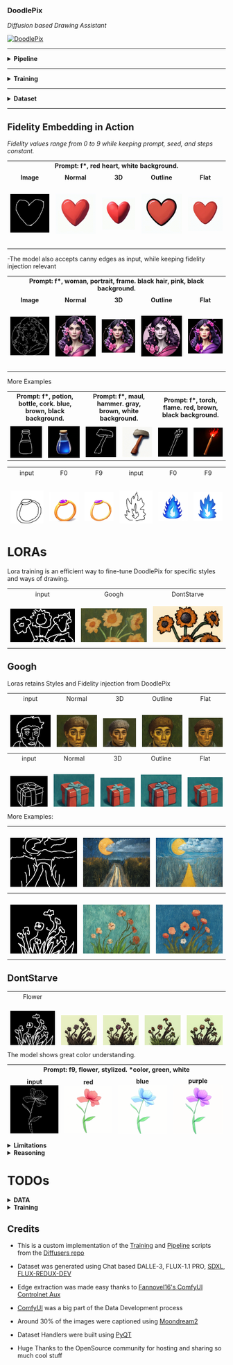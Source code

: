 ### DoodlePix  
*Diffusion based Drawing Assistant*

[![DoodlePix](https://github.com/user-attachments/assets/b6a44dc0-6d01-4285-a5ad-9f6fedf91656)](https://github.com/user-attachments/assets/b6a44dc0-6d01-4285-a5ad-9f6fedf91656)

-------

<details>
  <summary><strong>Pipeline</strong></summary>
  
  - **Inference:** fits in < 4GB  
  - **Resolution:** 512x512px  
  - **Speed:** ~15 steps/second
    
</details>

-------

<details>
  <summary><strong>Training</strong></summary>
  
  - **Base Model:** [StableDiffusion 2.1](https://huggingface.co/stabilityai/stable-diffusion-2-1)
  - **Training Requirements:** < 14GB
  - **Setup:** NVIDIA RTX4070 12GB (bleeding into shared Windows memory)
    
<img src="assets/DoodlePix.png" alt="Training Loop" style="width:100%; height:auto; object-fit:contain;">

The model leverages an InstructPix2Pix framework adapted for fidelity-controlled image generation from doodle inputs. The training loop processes triplets of (original doodle, edited target image, text prompt with embedded fidelity `f[0-9]`). Input images are encoded into the latent space via a VAE encoder. The text prompt is processed by a CLIP text encoder, and the extracted fidelity value ($F \in [0.0, 0.9]$) generates a corresponding fidelity embedding via the FidelityMLP. This fidelity embedding modulates the CLIP text embeddings, injecting the desired adherence level.

The core diffusion process trains a U-Net to predict the noise ($\epsilon$) added to the VAE-encoded *edited target* latents. Crucially, the U-Net is conditioned on both the fidelity-modulated text embeddings (via cross-attention) and the VAE-encoded *original doodle* latents (concatenated channel-wise with the noisy target latents).

The optimization objective combines two loss terms:
1.  A reconstruction loss ($||\epsilon - \epsilon_\theta||^2$), minimizing the MSE between the sampled noise ($\epsilon$) and the U-Net's predicted noise ($\epsilon_\theta$).
2.  A fidelity-aware L1 loss, calculated on decoded images ($P_{i}$), which balances adherence to the original input ($O_{i}$) and the edited target ($E_{i}$) based on the normalized fidelity value $F$: $F \cdot L1(P_{i}, O_{i}) + (1 - F) \cdot L1(P_{i}, E_{i})$.

The total loss drives gradient updates via an AdamW optimizer, simultaneously training the U-Net and the FidelityMLP. 

This dual-conditioning and dual-loss approach enables fine-grained control over the generated image's Faithfulness and Creativity.

</details>

-------

<details>
  <summary><strong>Dataset</strong></summary>

  - **Data Size:** ~4.5k images
  - **Image Generation:** Dalle-3, Flux-Redux-DEV, SDXL, FLUX-PRO 1.1
  - **Edge Extraction:** Canny, Fake Scribble, Scribble Xdog, HED soft edge, Manual
  - **Doodles** were hand-drawn and compose about 20% of the edges

</details>

-------

## Fidelity Embedding in Action

*Fidelity values range from 0 to 9 while keeping prompt, seed, and steps constant.*

<table style="width:100%; table-layout: fixed;">
  <tr>
    <td colspan="5" style="text-align:center; font-weight:bold; font-size:0.9rem; padding-bottom:8px;">
      Prompt: f*, red heart, white background.
    </td>
  </tr>
  <tr>
    <td style="text-align:center;">
      <strong>Image</strong><br>
      <img src="assets/heart.png" alt="Heart Image" style="width:150px; height:150px; object-fit:contain;">
    </td>
    <td style="text-align:center;">
      <strong>Normal</strong><br>
      <img src="assets/Heart.gif" alt="Heart Normal" style="width:150px; height:150px; object-fit:contain;">
    </td>
    <td style="text-align:center;">
      <strong>3D</strong><br>
      <img src="assets/Heart3D.gif" alt="Heart 3D" style="width:150px; height:150px; object-fit:contain;">
    </td>
    <td style="text-align:center;">
      <strong>Outline</strong><br>
      <img src="assets/HeartOutline.gif" alt="Heart Outline" style="width:150px; height:150px; object-fit:contain;">
    </td>
    <td style="text-align:center;">
      <strong>Flat</strong><br>
      <img src="assets/HeartFlat.gif" alt="Heart Flat" style="width:150px; height:150px; object-fit:contain;">
    </td>
  </tr>
</table>

-The model also accepts canny edges as input, while keeping fidelity injection relevant
<table style="width:100%; table-layout: fixed;">
  <tr>
    <td colspan="5" style="text-align:center; font-weight:bold; font-size:0.9rem; padding-bottom:8px;">
      Prompt: f*, woman, portrait, frame. black hair, pink, black background.
    </td>
  </tr>
  <tr>
    <td style="text-align:center;">
      <strong>Image</strong><br>
      <img src="assets/woman.png" alt="Woman Image" style="width:150px; height:150px; object-fit:contain;">
    </td>
    <td style="text-align:center;">
      <strong>Normal</strong><br>
      <img src="assets/WomanNormal.gif" alt="Woman Normal" style="width:150px; height:150px; object-fit:contain;">
    </td>
    <td style="text-align:center;">
      <strong>3D</strong><br>
      <img src="assets/Woman3D.gif" alt="Woman 3D" style="width:150px; height:150px; object-fit:contain;">
    </td>
    <td style="text-align:center;">
      <strong>Outline</strong><br>
      <img src="assets/WomanOutline.gif" alt="Woman Outline" style="width:150px; height:150px; object-fit:contain;">
    </td>
    <td style="text-align:center;">
      <strong>Flat</strong><br>
      <img src="assets/WomanFlat.gif" alt="Woman Flat" style="width:150px; height:150px; object-fit:contain;">
    </td>
  </tr>
</table>

More Examples

<table style="width:100%; table-layout: fixed;">
  <tr>
    <td colspan="2" style="text-align:center; font-weight:bold; font-size:0.9rem; padding-bottom:8px;">
      Prompt: f*, potion, bottle, cork. blue, brown, black background.
    </td>
    <td colspan="2" style="text-align:center; font-weight:bold; font-size:0.9rem; padding-bottom:8px;">
      Prompt: f*, maul, hammer. gray, brown, white background.
    </td>
    <td colspan="2" style="text-align:center; font-weight:bold; font-size:0.9rem; padding-bottom:8px;">
      Prompt: f*, torch, flame. red, brown, black background.
    </td>
  </tr>
  <tr>
    <td style="text-align:center;">
      <img src="assets/potion.png" alt="Potion Image" style="width:100%; max-width:150px; height:auto; object-fit:contain;">
    </td>
    <td style="text-align:center;">
      <img src="assets/PotionSingle.gif" alt="Potion Normal" style="width:100%; max-width:150px; height:auto; object-fit:contain;">
    </td>
    <td style="text-align:center;">
      <img src="assets/maul.png" alt="Maul Image" style="width:100%; max-width:150px; height:auto; object-fit:contain;">
    </td>
    <td style="text-align:center;">
      <img src="assets/maulNormal.gif" alt="Maul Normal" style="width:100%; max-width:150px; height:auto; object-fit:contain;">
    </td>
    <td style="text-align:center;">
      <img src="assets/torch.png" alt="Torch Image" style="width:100%; max-width:150px; height:auto; object-fit:contain;">
    </td>
    <td style="text-align:center;">
      <img src="assets/TorchSingle.gif" alt="Torch Normal" style="width:100%; max-width:150px; height:auto; object-fit:contain;">
    </td>
  </tr>
</table>

<table style="width:100%; height: 140px; table-layout: fixed;">
  <tr>
    <td colspan="3" style="text-align:center; font-weight:italic; font-size:0.9rem; padding-bottom:0px;">
    </td>
  </tr>
  <tr>
    <td style="text-align:center;">
      input<br>
      <img src="assets/ringIn.png" alt="Input" style="width:140px; height:140px; object-fit:contain;">
    </td>
    <td style="text-align:center;">
      F0<br>
      <img src="assets/ringF0.webp" alt="Googh" style="width:140px; height:140px; object-fit:contain;">
    </td>
    <td style="text-align:center;">
      F9<br>
      <img src="assets/ringF9.webp" alt="DontStarve" style="width:140px; height:140px; object-fit:contain;">
    </td>
    <td style="text-align:center;">
      input<br>
      <img src="assets/fireIn.png" alt="Input" style="width:140px; height:140px; object-fit:contain;">
    </td>
    <td style="text-align:center;">
      F0<br>
      <img src="assets/fireF0.webp" alt="Googh" style="width:140px; height:140px; object-fit:contain;">
    </td>
    <td style="text-align:center;">
      F9<br>
      <img src="assets/fireF9.webp" alt="DontStarve" style="width:140px; height:140px; object-fit:contain;">
    </td>
  </tr>
</table>

# LORAs

Lora training is an efficient way to fine-tune DoodlePix for specific styles and ways of drawing.

<table style="width:100%; height: 124px; table-layout: fixed;">
  <tr>
    <td colspan="3" style="text-align:center; font-weight:italic; font-size:0.9rem; padding-bottom:0px;">
    </td>
  </tr>
  <tr>
    <td style="text-align:center;">
      input<br>
      <img src="assets/Googh/sunflower_DR.png" alt="Input" style="width:200px; height:200px; object-fit:contain;">
    </td>
    <td style="text-align:center;">
      Googh<br>
      <img src="assets/Googh/sunflower_0.png" alt="Googh" style="width:200px; height:200px; object-fit:contain;">
    </td>
    <td style="text-align:center;">
      DontStarve<br>
      <img src="assets/DontStarve/SunFlowers_4.png" alt="DontStarve" style="width:200px; height:200px; object-fit:contain;">
    </td>
  </tr>
  <tr>
    <td style="text-align:center;">
      input<br>
      <img src="assets/Googh/gift_DR.png" alt="Input" style="width:200px; height:200px; object-fit:contain;">
    </td>
    <td style="text-align:center;">
      Googh<br>
      <img src="assets/Googh/gift_3.png" alt="Googh" style="width:200px; height:200px; object-fit:contain;">
    </td>
    <td style="text-align:center;">
      DontStarve<br>
      <img src="assets/DontStarve/gift_20.png" alt="DontStarve" style="width:200px; height:200px; object-fit:contain;">
    </td>
  </tr>
</table>

-----

## Googh

Loras retains Styles and Fidelity injection from DoodlePix 

<table style="width:100%; height: 124px; table-layout: fixed;">
  <tr>
    <td colspan="5" style="text-align:center; font-weight:italic; font-size:0.9rem; padding-bottom:0px;">
    </td>
  </tr>
  <tr>
    <td style="text-align:center;">
      input<br>
      <img src="assets/Googh/man_DR2.png" alt="Input" style="width:150px; height:150px; object-fit:contain;">
    </td>
    <td style="text-align:center;">
      Normal<br>
      <img src="assets/Googh/manNormal.png" alt="Normal" style="width:150px; height:150px; object-fit:contain;">
    </td>
    <td style="text-align:center;">
      3D<br>
      <img src="assets/Googh/man3D.png" alt="3D" style="width:150px; height:150px; object-fit:contain;">
    </td>
    <td style="text-align:center;">
      Outline<br>
      <img src="assets/Googh/manOutline.png" alt="Outline" style="width:150px; height:150px; object-fit:contain;">
    </td>
    <td style="text-align:center;">
      Flat<br>
      <img src="assets/Googh/manFlat.png" alt="Flat" style="width:150px; height:150px; object-fit:contain;">
    </td>
    </tr>
    <tr>
    <td style="text-align:center;">
      Low Fidelity<br>
      <img src="assets/Googh/man_3.png" alt="Flat" style="width:150px; height:150px; object-fit:contain;">
    </td>
    <td style="text-align:center;">
      High Fidelity<br>
      <img src="assets/Googh/manFidelity7.png" alt="Flat" style="width:150px; height:150px; object-fit:contain;">
    </td>
  </tr>
</table>
<table style="width:100%; height: 124px; table-layout: fixed;">
  <tr>
    <td colspan="5" style="text-align:center; font-weight:italic; font-size:0.9rem; padding-bottom:0px;">
    </td>
  </tr>
  <tr>
    <td style="text-align:center;">
      input<br>
      <img src="assets/Googh/gift_DR.png" alt="Input" style="width:150px; height:150px; object-fit:contain;">
    </td>
    <td style="text-align:center;">
      Normal<br>
      <img src="assets/Googh/giftNormal.png" alt="Normal" style="width:150px; height:150px; object-fit:contain;">
    </td>
    <td style="text-align:center;">
      3D<br>
      <img src="assets/Googh/gift3D.png" alt="3D" style="width:150px; height:150px; object-fit:contain;">
    </td>
    <td style="text-align:center;">
      Outline<br>
      <img src="assets/Googh/giftOutline.png" alt="Outline" style="width:150px; height:150px; object-fit:contain;">
    </td>
    <td style="text-align:center;">
      Flat<br>
      <img src="assets/Googh/giftFlat.png" alt="Flat" style="width:150px; height:150px; object-fit:contain;">
    </td>
  </tr>
</table>

More Examples:

<table style="width:100%; height: 140px; table-layout: fixed;">
  <tr>
    <td colspan="3" style="text-align:center; font-weight:italic; font-size:0.9rem; padding-bottom:0px;">
    </td>
  </tr>
  <tr>
    <td style="text-align:center;">
      <img src="assets/Googh/road_DR.png" alt="Input" style="width:200px; height:200px; object-fit:contain;">
    </td>
    <td style="text-align:center;">
      <img src="assets/Googh/road4.png" alt="Normal" style="width:200px; height:200px; object-fit:contain;">
    </td>
    <td style="text-align:center;">
      <img src="assets/Googh/road5.png" alt="3D" style="width:200px; height:200px; object-fit:contain;">
    </td>
  </tr>
  <tr>
    <td style="text-align:center;">
      <img src="assets/Googh/road7.png" alt="Outline" style="width:200px; height:200px; object-fit:contain;">
    </td>
    <td style="text-align:center;">
      <img src="assets/Googh/road6.png" alt="Flat" style="width:200px; height:200px; object-fit:contain;">
    </td>
    <td style="text-align:center;">
      <img src="assets/Googh/road3.png" alt="Flat" style="width:200px; height:200px; object-fit:contain;">
    </td>
  </tr>
</table>

<table style="width:100%; height: 140px; table-layout: fixed;">
  <tr>
    <td colspan="6" style="text-align:center; font-weight:italic; font-size:0.9rem; padding-bottom:0px;">
    </td>
  </tr>
  <tr>
    <td style="text-align:center;">
      <img src="assets/Googh/flower_DR.png" alt="Input" style="width:200px; height:200px; object-fit:contain;">
    </td>
    <td style="text-align:center;">
      <img src="assets/Googh/flower1.png" alt="Normal" style="width:200px; height:200px; object-fit:contain;">
    </td>
    <td style="text-align:center;">
      <img src="assets/Googh/flower2.png" alt="3D" style="width:200px; height:200px; object-fit:contain;">
    </td>
  </tr>
  <tr>
    <td style="text-align:center;">
      <img src="assets/Googh/flower3.png" alt="Outline" style="width:200px; height:200px; object-fit:contain;">
    </td>
    <td style="text-align:center;">
      <img src="assets/Googh/flower4.png" alt="Flat" style="width:200px; height:200px; object-fit:contain;">
    </td>
    <td style="text-align:center;">
      <img src="assets/Googh/flower5.png" alt="Flat" style="width:200px; height:200px; object-fit:contain;">
    </td>
  </tr>
</table>

-----

## DontStarve

<table style="width:100%; height: 124px; table-layout: fixed;">
  <tr>
    <td colspan="5" style="text-align:center; font-weight:italic; font-size:0.9rem; padding-bottom:0px;">
    </td>
  </tr>
  <tr>
    <td style="text-align:center;">
      Flower<br>
      <img src="assets/DontStarve/flower_DR.png" alt="Input" style="width:150px; height:150px; object-fit:contain;">
    </td>
    <td style="text-align:center;">
      <br>
      <img src="assets/DontStarve/flower (1).png" alt="Normal" style="width:150px; height:150px; object-fit:contain;">
    </td>
    <td style="text-align:center;">
      <br>
      <img src="assets/DontStarve/flower (2).png" alt="Normal" style="width:150px; height:150px; object-fit:contain;">
    </td>
    <td style="text-align:center;">
      <br>
      <img src="assets/DontStarve/flower (3).png" alt="Normal" style="width:150px; height:150px; object-fit:contain;">
    </td>
    <td style="text-align:center;">
      <br>
      <img src="assets/DontStarve/flower (4).png" alt="Normal" style="width:150px; height:150px; object-fit:contain;">
    </td>
  </tr>
  <tr>
    <td style="text-align:center;">
      Gift<br>
      <img src="assets/DontStarve/gift_DR.png" alt="Input" style="width:150px; height:150px; object-fit:contain;">
    </td>
    <td style="text-align:center;">
      <br>
      <img src="assets/DontStarve/gift_14.png" alt="Normal" style="width:150px; height:150px; object-fit:contain;">
    </td>
    <td style="text-align:center;">
      <br>
      <img src="assets/DontStarve/gift_15.png" alt="Normal" style="width:150px; height:150px; object-fit:contain;">
    </td>
    <td style="text-align:center;">
      <br>
      <img src="assets/DontStarve/gift_16.png" alt="Normal" style="width:150px; height:150px; object-fit:contain;">
    </td>
    <td style="text-align:center;">
      <br>
      <img src="assets/DontStarve/gift_17.png" alt="Normal" style="width:150px; height:150px; object-fit:contain;">
    </td>
  <tr>
    <td style="text-align:center;">
      Carrot<br>
      <img src="assets/DontStarve/carrot_DR.png" alt="Input" style="width:150px; height:150px; object-fit:contain;">
    </td>
    <td style="text-align:center;">
      <br>
      <img src="assets/DontStarve/carrot_0.png" alt="Normal" style="width:150px; height:150px; object-fit:contain;">
    </td>
    <td style="text-align:center;">
      <br>
      <img src="assets/DontStarve/carrot_1.png" alt="Normal" style="width:150px; height:150px; object-fit:contain;">
    </td>
    <td style="text-align:center;">
      <br>
      <img src="assets/DontStarve/carrot_4.png" alt="Normal" style="width:150px; height:150px; object-fit:contain;">
    </td>
    <td style="text-align:center;">
      <br>
      <img src="assets/DontStarve/carrot_6.png" alt="Normal" style="width:150px; height:150px; object-fit:contain;">
    </td>
  </tr>
  <tr>
    <td style="text-align:center;">
      Rope<br>
      <img src="assets/DontStarve/rope_DR.png" alt="Input" style="width:150px; height:150px; object-fit:contain;">
    </td>
    <td style="text-align:center;">
      <br>
      <img src="assets/DontStarve/rope_0.png" alt="Normal" style="width:150px; height:150px; object-fit:contain;">
    </td>
    <td style="text-align:center;">
      <br>
      <img src="assets/DontStarve/rope_3.png" alt="Normal" style="width:150px; height:150px; object-fit:contain;">
    </td>
    <td style="text-align:center;">
      <br>
      <img src="assets/DontStarve/rope_4.png" alt="Normal" style="width:150px; height:150px; object-fit:contain;">
    </td>
    <td style="text-align:center;">
      <br>
      <img src="assets/DontStarve/rope_5.png" alt="Normal" style="width:150px; height:150px; object-fit:contain;">
    </td>
  </tr>
  <tr>
    <td style="text-align:center;">
      Potato<br>
      <img src="assets/DontStarve/potato_DR.png" alt="Input" style="width:150px; height:150px; object-fit:contain;">
    </td>
    <td style="text-align:center;">
      <br>
      <img src="assets/DontStarve/potato_0.png" alt="Normal" style="width:150px; height:150px; object-fit:contain;">
    </td>
    <td style="text-align:center;">
      <br>
      <img src="assets/DontStarve/potato_1.png" alt="Normal" style="width:150px; height:150px; object-fit:contain;">
    </td>
    <td style="text-align:center;">
      <br>
      <img src="assets/DontStarve/potato_5.png" alt="Normal" style="width:150px; height:150px; object-fit:contain;">
    </td>
    <td style="text-align:center;">
      <br>
      <img src="assets/DontStarve/potato_6.png" alt="Normal" style="width:150px; height:150px; object-fit:contain;">
    </td>
  </tr>
  <tr>
    <td style="text-align:center;">
      Heart<br>
      <img src="assets/heart.png" alt="Input" style="width:150px; height:150px; object-fit:contain;">
    </td>
    <td style="text-align:center;">
      <br>
      <img src="assets/DontStarve/heart_1.png" alt="Normal" style="width:150px; height:150px; object-fit:contain;">
    </td>
    <td style="text-align:center;">
      <br>
      <img src="assets/DontStarve/heart_0.png" alt="Normal" style="width:150px; height:150px; object-fit:contain;">
    </td>
    <td style="text-align:center;">
      <br>
      <img src="assets/DontStarve/heart_2.png" alt="Normal" style="width:150px; height:150px; object-fit:contain;">
    </td>
    <td style="text-align:center;">
      <br>
      <img src="assets/DontStarve/heart_4.png" alt="Normal" style="width:150px; height:150px; object-fit:contain;">
    </td>
  </tr>
  <tr>
    <td style="text-align:center;">
      Axe<br>
      <img src="assets/axe.png" alt="Input" style="width:150px; height:150px; object-fit:contain;">
    </td>
    <td style="text-align:center;">
      <br>
      <img src="assets/DontStarve/axe_0.png" alt="Normal" style="width:150px; height:150px; object-fit:contain;">
    </td>
    <td style="text-align:center;">
      <br>
      <img src="assets/DontStarve/axe_2.png" alt="Normal" style="width:150px; height:150px; object-fit:contain;">
    </td>
    <td style="text-align:center;">
      <br>
      <img src="assets/DontStarve/axe_3.png" alt="Normal" style="width:150px; height:150px; object-fit:contain;">
    </td>
    <td style="text-align:center;">
      <br>
      <img src="assets/DontStarve/axe_5.png" alt="Normal" style="width:150px; height:150px; object-fit:contain;">
    </td>
  </tr>
  <tr>
    <td style="text-align:center;">
      Potion<br>
      <img src="assets/potion.png" alt="Input" style="width:150px; height:150px; object-fit:contain;">
    </td>
    <td style="text-align:center;">
      <br>
      <img src="assets/DontStarve/potion_0.png" alt="Normal" style="width:150px; height:150px; object-fit:contain;">
    </td>
    <td style="text-align:center;">
      <br>
      <img src="assets/DontStarve/potion_5.png" alt="Normal" style="width:150px; height:150px; object-fit:contain;">
    </td>
    <td style="text-align:center;">
      <br>
      <img src="assets/DontStarve/potion_8.png" alt="Normal" style="width:150px; height:150px; object-fit:contain;">
    </td>
    <td style="text-align:center;">
      <br>
      <img src="assets/DontStarve/potion_10.png" alt="Normal" style="width:150px; height:150px; object-fit:contain;">
    </td>
  </tr>
  <tr>
    <td style="text-align:center;">
      Torch<br>
      <img src="assets/torch.png" alt="Input" style="width:150px; height:150px; object-fit:contain;">
    </td>
    <td style="text-align:center;">
      <br>
      <img src="assets/DontStarve/torch_0.png" alt="Normal" style="width:150px; height:150px; object-fit:contain;">
    </td>
    <td style="text-align:center;">
      <br>
      <img src="assets/DontStarve/torch_1.png" alt="Normal" style="width:150px; height:150px; object-fit:contain;">
    </td>
    <td style="text-align:center;">
      <br>
      <img src="assets/DontStarve/torch_2.png" alt="Normal" style="width:150px; height:150px; object-fit:contain;">
    </td>
    <td style="text-align:center;">
      <br>
      <img src="assets/DontStarve/torch_3.png" alt="Normal" style="width:150px; height:150px; object-fit:contain;">
    </td>
  </tr>
</table>



The model shows great color understanding.

<table style="width:100%; height: 164px; table-layout: fixed;">
  <tr>
    <td colspan="8" style="text-align:center; font-weight:bold; font-size:0.9rem; padding-bottom:8px;">
      Prompt: f9, flower, stylized. *color, green, white
    </td>
  </tr>
  <tr>
    <td style="text-align:center;">
      <strong>input</strong><br>
      <img src="assets/flowerInput.png" alt="Flower Input" style="width:150px; height:150px object-fit:contain;">
    </td>
    <td style="text-align:center;">
      <strong>red</strong><br>
      <img src="assets/flower2.png" alt="Flower red" style="width:150px; height:150px object-fit:contain;">
    </td>
    <td style="text-align:center;">
      <strong>blue</strong><br>
      <img src="assets/flower3.png" alt="Flower light blue" style="width:150px; height:150px object-fit:contain;">
    </td>
    <td style="text-align:center;">
      <strong>purple</strong><br>
      <img src="assets/flower4.png" alt="Flower purple" style="width:150px; height:150px object-fit:contain;">
    </td>
  </tr>
  <tr>
    <td style="text-align:center;">
      <strong>green</strong><br>
      <img src="assets/flower1.png" alt="Flower green" style="width:150px; height:150px object-fit:contain;">
    </td>
    <td style="text-align:center;">
      <strong>cyan</strong><br>
      <img src="assets/flower6.png" alt="Flower cyan" style="width:150px; height:150px object-fit:contain;">
    </td>
    <td style="text-align:center;">
      <strong>yellow</strong><br>
      <img src="assets/flower7.png" alt="Flower light green" style="width:150px; height:150px object-fit:contain;">
    </td>
    <td style="text-align:center;">
      <strong>orange</strong><br>
      <img src="assets/flower8.png" alt="Flower orange" style="width:150px; height:150px object-fit:contain;">
    </td>
  </tr>
</table>

<details>
  <summary><strong>Limitations</strong></summary>
  
  - The **Model** was trained mainly on objects, items. Things rather than Characters.
  - It inherits most of the limitations of the StableDiffusion 2.1 model.
    
</details>

<details>
  <summary><strong>Reasoning</strong></summary>
  
  <p>
    The objective is to train a model able to take drawings as inputs.
  </p>
  
  <p>
    While most models and controlnets were trained using canny or similar line extractors as inputs (which focuses on the most prominent lines in an image),
  drawings are made with intention. A few squiggly lines placed in the right place can sometimes deliver a much better idea of what's being represented in the image:
  </p>
  
  <table style="width: 60%; table-layout: fixed;">
    <tr>
      <td style="text-align: center;">
        <strong>Drawing</strong><br>
        <img src="assets/alien/alienDrawing.png" alt="Drawing" style="width: 60%; max-width: 240px; height: auto; object-fit: contain;">
      </td>
      <td style="text-align: center;">
        <strong>Canny</strong><br>
        <img src="assets/alien/alienCanny.png" alt="Canny" style="width: 60%; max-width: 240px; height: auto; object-fit: contain;">
      </td>
    </tr>
  </table>
  
  <p>
    To address this, I train a *Fidelity embedding* that injects an explicit fidelity signal into the Unet, allowing it to modulate its denoising behavior accordingly.
  </p>
  
  <p>
    The FidelityMLP (ranging from 0 to 9; f0–f9) lets users decide how much the model should "correct" their drawing. 
 </p> 
 <p> 
  Although the InstructPix2Pix pipeline supports an ImageGuidance factor to control adherence to the input image, it tends to follow the drawing too strictly at higher values while losing compositional nuances at lower values.
 </p> 
  
  
</details>


# TODOs

<details>
  <summary><strong>DATA</strong></summary>
  
- [ ] Increase amount of hand-drawn line inputs
- [X] Smaller-Bigger subject variations
- [ ] Background Variations
- [ ] Increase Flat style references
- [ ] Improve color matches in prompts
- [ ] Clean up

</details>

<details>
  <summary><strong>Training</strong></summary>
  
- [ ] Release V1.
- [ ] Release DoodleCharacters (DoodlePix but for characters)
- [X] Release Training code
- [X] Release Lora Training code
      
</details>

## Credits

 - This is a custom implementation of the [Training](https://github.com/huggingface/diffusers/blob/main/examples/instruct_pix2pix/train_instruct_pix2pix.py) and [Pipeline](https://github.com/huggingface/diffusers/blob/main/src/diffusers/pipelines/stable_diffusion/pipeline_stable_diffusion_instruct_pix2pix.py) scripts from the [Diffusers repo](https://github.com/huggingface/diffusers)
  
 - Dataset was generated using Chat based DALLE-3, FLUX-1.1 PRO, [SDXL](https://huggingface.co/stabilityai/stable-diffusion-xl-base-1.0), [FLUX-REDUX-DEV](https://huggingface.co/black-forest-labs/FLUX.1-Redux-dev)
   
 - Edge extraction was made easy thanks to [Fannovel16's ComfyUI Controlnet Aux](https://github.com/Fannovel16/comfyui_controlnet_aux)

 - [ComfyUI](https://www.comfy.org/) was a big part of the Data Development process
 - Around 30% of the images were captioned using [Moondream2](https://huggingface.co/vikhyatk/moondream2)
 - Dataset Handlers were built using [PyQT](https://doc.qt.io/qtforpython-6/index.html)
 - Huge Thanks to the OpenSource community for hosting and sharing so much cool stuff
